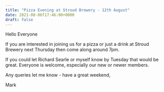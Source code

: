 ```yaml
---
title: "Pizza Evening at Stroud Brewery - 12th August"
date: 2021-08-06T17:46:00+0000
draft: false
---
```

Hello Everyone

If you are interested in joining us for a pizza or just a drink at Stroud Brewery next Thursday then come along around 7pm.

If you could let Richard Searle or myself know by Tuesday that would be great. Everyone is welcome, especially our new or newer members. 

Any queries let me know - have a great weekend,

Mark
<!--more-->
